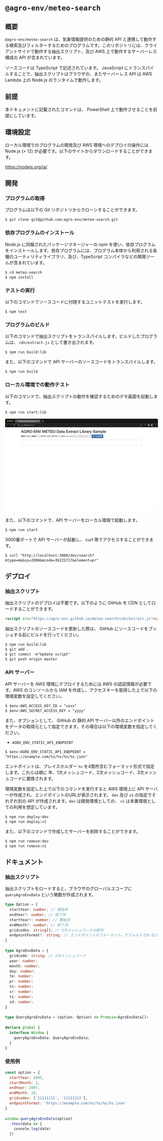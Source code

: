 #  `@agro-env/meteo-search`

## 概要

`@agro-env/meteo-search` は、気象情報提供のための静的 API と連携して動作する検索及びフィルターするためのプログラムです。このリポジトリには、クライアントサイドで動作する抽出スクリプト、及び AWS 上で動作するサーバーレス構成の API が含まれています。

ソースコードは TypeScript で記述されています。 JavaScript にトランスパイルすることで、抽出スクリプトはブラウザの、またサーバーレス API は AWS Lambda 上の Node.js のランタイムで動作します。

## 前提

本ドキュメントに記載されたコマンドは、 PowerShell 上で動作させることを前提にしています。

## 環境設定

ローカル環境でのプログラムの開発及び AWS 環境へのデプロイの操作には Node.js (> 12) が必要です。以下のサイトからダウンロードすることができます。

https://nodejs.org/ja/

## 開発

### プログラムの取得

プログラムは以下の Git リポジトリからクローンすることができます。

```shell
$ git clone git@github.com:agro-env/meteo-search.git
```

### 依存プログラムのインストール

Node.js に同梱されたパッケージマネージャーの npm を使い、依存プログラムをインストールします。依存プログラムには、プログラム本体から利用される各種のユーティリティライブラリ、及び、TypeScript コンパイラなどの開発ツールが含まれています。

```shell
$ cd meteo-search
$ npm install
```

### テストの実行

以下のコマンドでソースコードに付随するユニットテストを実行します。

```shell
$ npm test
```

### プログラムのビルド

以下のコマンドで抽出スクリプトをトランスパイルします。ビルドしたプログラムは、 `cdn/extract.js` として書き出されます。

```shell
$ npm run build:lib
```

また、以下のコマンドで API サーバーのソースコードをトランスパイルします。

```shell
$ npm run build
```

### ローカル環境での動作テスト

以下のコマンドで、抽出スクリプトの動作を確認するためのデモ画面を起動します。

```shell
$ npm run start:lib
```

![デモ画面](./img/doc_01.png)

また、以下のコマンドで、API サーバーをローカル環境で起動します。

```shell
$ npm run start
```

3000番ポートで API サーバーが起動し、 curl 等でアクセスすることができます。

```shell
$ curl "http://localhost:3000/dev/search?mtype=me&sy=2000&mcode=36225717&element=pr"
```

## デプロイ

### 抽出スクリプト

抽出スクリプトのデプロイは不要です。以下のように GitHub を CDN としてロードすることができます。

```html
<script src="https://agro-env.github.io/meteo-search/cdn/extract.js"></script>
```

抽出スクリプトのソースコードを更新した際は、 GitHub にソースコードをプッシュする前にビルドを行ってください。

```shell
$ npm run build:lib
$ git add .
$ git commit -m"Update script"
$ git push origin master
```

### API サーバー

API サーバーを AWS 環境にデプロイするためには AWS の認証情報が必要です。AWS のコンソールから IAM を作成し、アクセスキーを取得した上で以下の環境変数を設定してください。

```shell
$ $env:AWS_ACCESS_KEY_ID = "xxxx"
$ $env:AWS_SECRET_ACCESS_KEY = "yyyy"
```

また、オプションとして、 GitHub の 静的 API サーバー以外のエンドポイントをデータの取得元として指定できます。その場合は以下の環境変数を指定してください。

- `AGRO_ENV_STATIC_API_ENDPOINT`

```shell
$ $env:AGRO_ENV_STATIC_API_ENDPOINT = "https://example.com/%s/%s/%s/%s.json"
```

エンドポイントは、プレイスホルダー `%s` を4箇所含むフォーマット形式で指定します。これらは順に 年、1次メッシュコード、2次メッシュコード、3次メッシュコードに置換されます。

環境変数を設定した上で以下のコマンドを実行すると AWS 環境上に API サーバーが作成され、エンドポイントのURLが表示されます。
`dev` 及び `v1` の指定でそれぞれ別の API が作成されます。`dev` は開発環境としての、 `v1` は本番環境としての利用を想定しています。


```shell
$ npm run deploy:dev
$ npm run deploy:v1
```

また、以下のコマンドで作成したサーバーを削除することができます。

```shell
$ npm run remove:dev
$ npm run remove:v1
```

## ドキュメント

### 抽出スクリプト

抽出スクリプトをロードすると、ブラウザのグローバルスコープに `queryAgroEnvData` という関数が作成されます。

```typescript
type Option = {
  startYear: number; // 開始年
  endYear?: number; // 終了年
  startYear?: number; // 開始月
  endMonth?: number; // 終了月
  gridcodes: string[]; // 3次メッシュコードの配列
  endpointFormat?: string; // エンドポイントのフォーマット。デフォルトでは GitHub Pages での静的配信 API を指定
}

type AgroEnvData = {
  gridcode: string; // 3次メッシュコード
  year: number;
  month: number;
  day: number;
  tm: number;
  pr: number;
  tn: number;
  sr: number;
  tx: number;
  sd: number;
}

type QueryAgroEnvData = (option: Option) => Promise<AgroEnvData[]>

declare global {
  interface Window {
    queryAgroEnvData: QueryAgroEnvData;
  }
}
```

### 使用例

```javascript
const option = {
  startYear: 2005,
  startMonth: 2,
  endYear: 2007,
  endMonth: 10,
  gridcodes: ['11111111', '11111112'],
  endpointFormat: 'https://example.com/%s/%s/%s/%s.json'
}

window.queryAgroEnvData(option)
  .then(data => {
    cosnole.log(data)
  })
```
